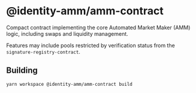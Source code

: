 # @identity-amm/amm-contract

Compact contract implementing the core Automated Market Maker (AMM) logic, including swaps and liquidity management.

Features may include pools restricted by verification status from the `signature-registry-contract`.

## Building

```bash
yarn workspace @identity-amm/amm-contract build
``` 